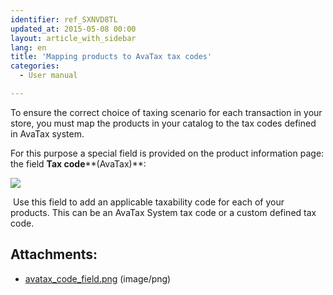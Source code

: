 ```yaml
---
identifier: ref_SXNVD8TL
updated_at: 2015-05-08 00:00
layout: article_with_sidebar
lang: en
title: 'Mapping products to AvaTax tax codes'
categories:
  - User manual

---
```



To ensure the correct choice of taxing scenario for each transaction in your store, you must map the products in your catalog to the tax codes defined in AvaTax system.

For this purpose a special field is provided on the product information page: the field **Tax code****(AvaTax)**:

![]({{site.baseurl}}/attachments/8749241/8717394.png?effects=drop-shadow)

 Use this field to add an applicable taxability code for each of your products. This can be an AvaTax System tax code or a custom defined tax code.

## Attachments:

* [avatax_code_field.png]({{site.baseurl}}/attachments/8749241/8717394.png) (image/png)
